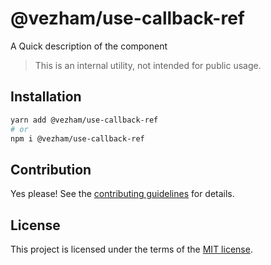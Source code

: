 # @vezham/use-callback-ref

A Quick description of the component

> This is an internal utility, not intended for public usage.

## Installation

```sh
yarn add @vezham/use-callback-ref
# or
npm i @vezham/use-callback-ref
```

## Contribution

Yes please! See the
[contributing guidelines](https://github.com/vezham/heroui/blob/master/CONTRIBUTING.md)
for details.

## License

This project is licensed under the terms of the
[MIT license](https://github.com/vezham/heroui/blob/master/LICENSE).
